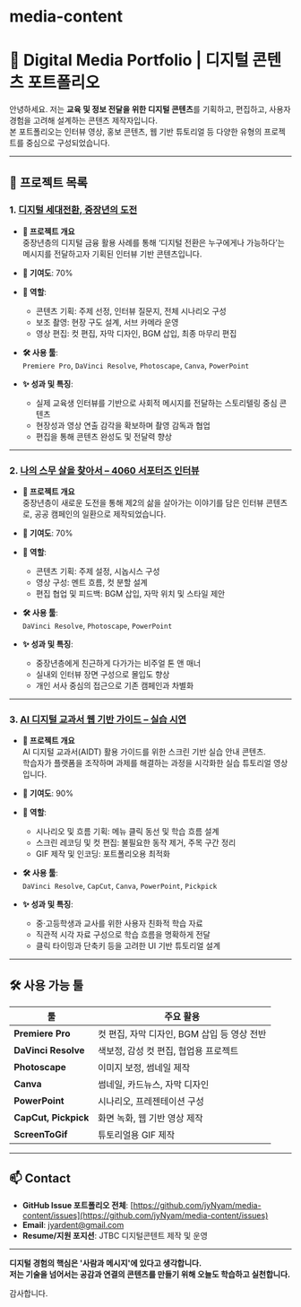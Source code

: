 # media-content

# 🎥 Digital Media Portfolio | 디지털 콘텐츠 포트폴리오

 안녕하세요. 저는 **교육 및 정보 전달을 위한 디지털 콘텐츠**를 기획하고, 편집하고, 사용자 경험을 고려해 설계하는 콘텐츠 제작자입니다.  
 본 포트폴리오는 인터뷰 영상, 홍보 콘텐츠, 웹 기반 튜토리얼 등 다양한 유형의 프로젝트를 중심으로 구성되었습니다.

---

## 📌 프로젝트 목록

### 1. [디지털 세대전환, 중장년의 도전](https://www.youtube.com/watch?v=LtO_HpbirpQ&t=10s)

- **📌 프로젝트 개요**  
  중장년층의 디지털 금융 활용 사례를 통해 ‘디지털 전환은 누구에게나 가능하다’는 메시지를 전달하고자 기획된 인터뷰 기반 콘텐츠입니다.

- **🧩 기여도**: 70%
- **🧠 역할**:
  - 콘텐츠 기획: 주제 선정, 인터뷰 질문지, 전체 시나리오 구성
  - 보조 촬영: 현장 구도 설계, 서브 카메라 운영
  - 영상 편집: 컷 편집, 자막 디자인, BGM 삽입, 최종 마무리 편집
- **🛠 사용 툴**:  
  `Premiere Pro`, `DaVinci Resolve`, `Photoscape`, `Canva`, `PowerPoint`

- **✨ 성과 및 특징**:
  - 실제 교육생 인터뷰를 기반으로 사회적 메시지를 전달하는 스토리텔링 중심 콘텐츠
  - 현장성과 영상 연출 감각을 확보하며 촬영 감독과 협업
  - 편집을 통해 콘텐츠 완성도 및 전달력 향상

---

### 2. [나의 스무 살을 찾아서 – 4060 서포터즈 인터뷰](https://youtu.be/sjAcioS_VvU?feature=shared)

- **📌 프로젝트 개요**  
  중장년층이 새로운 도전을 통해 제2의 삶을 살아가는 이야기를 담은 인터뷰 콘텐츠로, 공공 캠페인의 일환으로 제작되었습니다.

- **🧩 기여도**: 70%  
- **🧠 역할**:
  - 콘텐츠 기획: 주제 설정, 시놉시스 구성
  - 영상 구성: 멘트 흐름, 컷 분할 설계
  - 편집 협업 및 피드백: BGM 삽입, 자막 위치 및 스타일 제안
- **🛠 사용 툴**:  
  `DaVinci Resolve`, `Photoscape`, `PowerPoint`

- **✨ 성과 및 특징**:
  - 중장년층에게 친근하게 다가가는 비주얼 톤 앤 매너
  - 실내외 인터뷰 장면 구성으로 몰입도 향상
  - 개인 서사 중심의 접근으로 기존 캠페인과 차별화

---

### 3. [AI 디지털 교과서 웹 기반 가이드 – 실습 시연](https://github.com/jyNyam/media-content/issues/5)

- **📌 프로젝트 개요**  
  AI 디지털 교과서(AIDT) 활용 가이드를 위한 스크린 기반 실습 안내 콘텐츠.  
  학습자가 플랫폼을 조작하며 과제를 해결하는 과정을 시각화한 실습 튜토리얼 영상입니다.

- **🧩 기여도**: 90%  
- **🧠 역할**:
  - 시나리오 및 흐름 기획: 메뉴 클릭 동선 및 학습 흐름 설계
  - 스크린 레코딩 및 컷 편집: 불필요한 동작 제거, 주목 구간 정리
  - GIF 제작 및 인코딩: 포트폴리오용 최적화

- **🛠 사용 툴**:  
  `DaVinci Resolve`, `CapCut`, `Canva`, `PowerPoint`, `Pickpick`

- **✨ 성과 및 특징**:
  - 중·고등학생과 교사를 위한 사용자 친화적 학습 자료
  - 직관적 시각 자료 구성으로 학습 흐름을 명확하게 전달
  - 클릭 타이밍과 단축키 등을 고려한 UI 기반 튜토리얼 설계

---

## 🛠 사용 가능 툴

| 툴               | 주요 활용 |
|------------------|-----------|
| **Premiere Pro**     | 컷 편집, 자막 디자인, BGM 삽입 등 영상 전반 |
| **DaVinci Resolve**  | 색보정, 감성 컷 편집, 협업용 프로젝트 |
| **Photoscape**       | 이미지 보정, 썸네일 제작 |
| **Canva**            | 썸네일, 카드뉴스, 자막 디자인 |
| **PowerPoint**       | 시나리오, 프레젠테이션 구성 |
| **CapCut, Pickpick** | 화면 녹화, 웹 기반 영상 제작 |
| **ScreenToGif**      | 튜토리얼용 GIF 제작 |

---

## 📫 Contact

- **GitHub Issue 포트폴리오 전체**: [https://github.com/jyNyam/media-content/issues](https://github.com/jyNyam/media-content/issues)
- **Email**: jyardent@gmail.com  
- **Resume/지원 포지션**: JTBC 디지털콘텐트 제작 및 운영

---



**디지털 경험의 핵심은 '사람과 메시지'에 있다고 생각합니다.  
저는 기술을 넘어서는 공감과 연결의 콘텐츠를 만들기 위해 오늘도 학습하고 실천합니다.**

감사합니다. 

